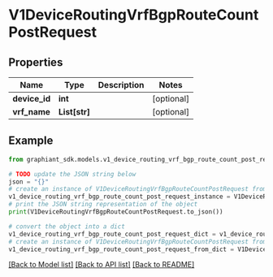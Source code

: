 # V1DeviceRoutingVrfBgpRouteCountPostRequest


## Properties

Name | Type | Description | Notes
------------ | ------------- | ------------- | -------------
**device_id** | **int** |  | [optional] 
**vrf_name** | **List[str]** |  | [optional] 

## Example

```python
from graphiant_sdk.models.v1_device_routing_vrf_bgp_route_count_post_request import V1DeviceRoutingVrfBgpRouteCountPostRequest

# TODO update the JSON string below
json = "{}"
# create an instance of V1DeviceRoutingVrfBgpRouteCountPostRequest from a JSON string
v1_device_routing_vrf_bgp_route_count_post_request_instance = V1DeviceRoutingVrfBgpRouteCountPostRequest.from_json(json)
# print the JSON string representation of the object
print(V1DeviceRoutingVrfBgpRouteCountPostRequest.to_json())

# convert the object into a dict
v1_device_routing_vrf_bgp_route_count_post_request_dict = v1_device_routing_vrf_bgp_route_count_post_request_instance.to_dict()
# create an instance of V1DeviceRoutingVrfBgpRouteCountPostRequest from a dict
v1_device_routing_vrf_bgp_route_count_post_request_from_dict = V1DeviceRoutingVrfBgpRouteCountPostRequest.from_dict(v1_device_routing_vrf_bgp_route_count_post_request_dict)
```
[[Back to Model list]](../README.md#documentation-for-models) [[Back to API list]](../README.md#documentation-for-api-endpoints) [[Back to README]](../README.md)


